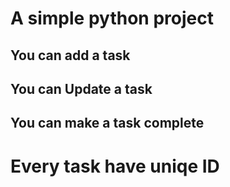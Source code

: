 # A simple python project
## You can add a task 
## You can Update a task
## You can make a task complete

# Every task have uniqe ID
